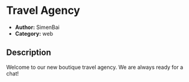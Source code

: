 # Travel Agency

- **Author:** SimenBai
- **Category:** web

## Description

Welcome to our new boutique travel agency. We are always ready for a chat!